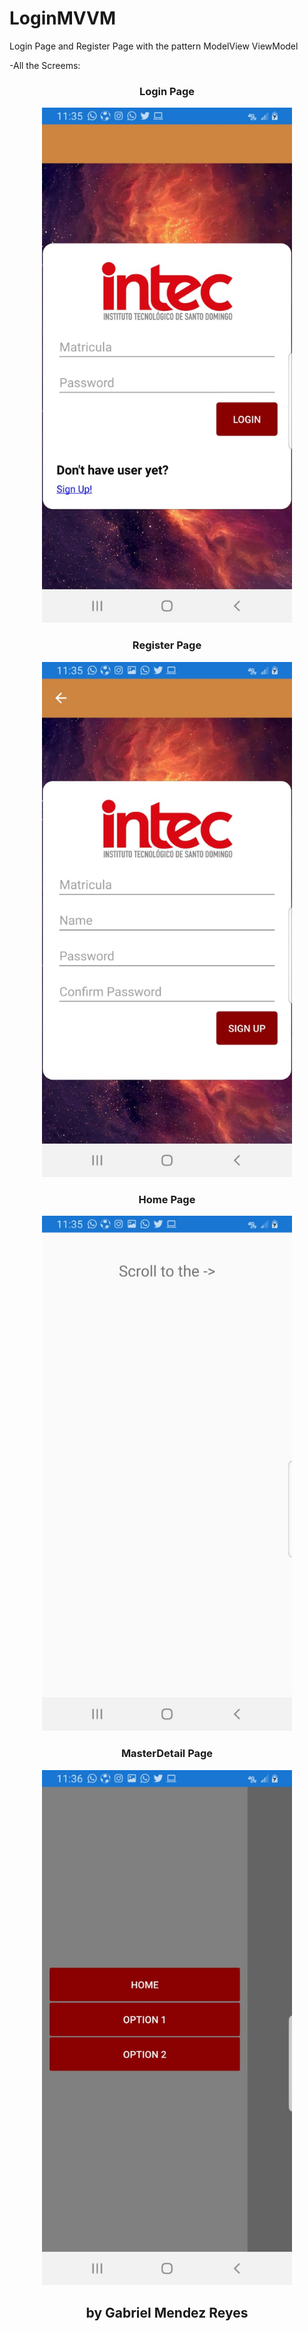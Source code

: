 # LoginMVVM
Login Page and Register Page with the pattern ModelView ViewModel

-All the Screems:

<h3 align="center">Login Page</h3>

<p align="center">
<img  width="400" src="/ScreenShots/Screen01.jpg"/>
</p>

<h3 align="center">Register Page</h3>
<p align="center">
<img  width="400" src="/ScreenShots/Screen02.jpg"/>
</p>

<h3 align="center">Home Page</h3>
<p align="center">
<img  width="400" src="/ScreenShots/Screen03.jpg"/>
</p>

<h3 align="center">MasterDetail Page</h3>
<p align="center">
<img  width="400" src="/ScreenShots/Screen04.jpg"/>
</p>

<h2 align="center">by Gabriel Mendez Reyes</h2>
